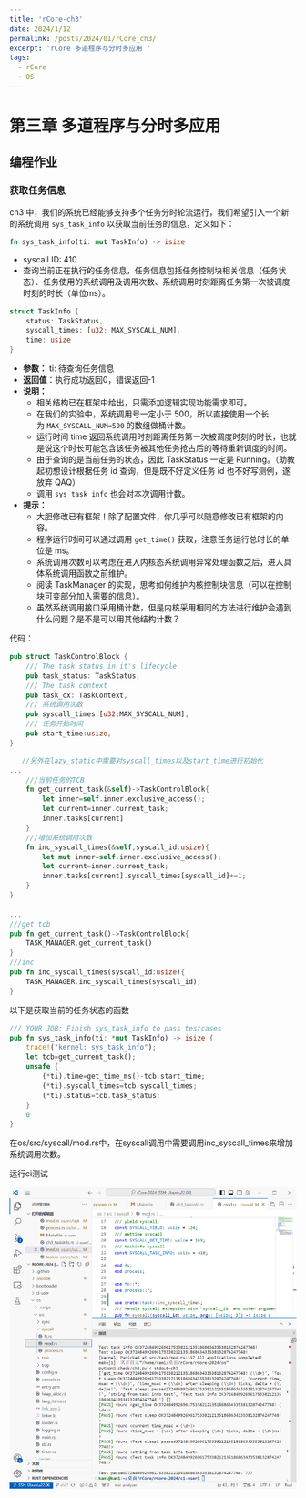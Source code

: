 ```yaml
---
title: 'rCore-ch3'
date: 2024/1/12
permalink: /posts/2024/01/rCore_ch3/
excerpt: 'rCore 多道程序与分时多应用 '
tags:
  - rCore
  - OS
---
```

<style>
/* Adjust code block font size */
.highlight {
  font-size: 20px; /* 您可以根据需要调整字体大小 */
}
</style>

# 第三章 多道程序与分时多应用
## 编程作业
### 获取任务信息

ch3 中，我们的系统已经能够支持多个任务分时轮流运行，我们希望引入一个新的系统调用 `sys_task_info` 以获取当前任务的信息，定义如下：

```rust
fn sys_task_info(ti: mut TaskInfo) -> isize
```

- syscall ID: 410
- 查询当前正在执行的任务信息，任务信息包括任务控制块相关信息（任务状态）、任务使用的系统调用及调用次数、系统调用时刻距离任务第一次被调度时刻的时长（单位ms）。

```rust
struct TaskInfo {
    status: TaskStatus,
    syscall_times: [u32; MAX_SYSCALL_NUM],
    time: usize
}
```

- **参数：** ti: 待查询任务信息
- **返回值**：执行成功返回0，错误返回-1
- **说明：**
    - 相关结构已在框架中给出，只需添加逻辑实现功能需求即可。
    - 在我们的实验中，系统调用号一定小于 500，所以直接使用一个长为 `MAX_SYSCALL_NUM=500` 的数组做桶计数。
    - 运行时间 time 返回系统调用时刻距离任务第一次被调度时刻的时长，也就是说这个时长可能包含该任务被其他任务抢占后的等待重新调度的时间。
    - 由于查询的是当前任务的状态，因此 TaskStatus 一定是 Running。（助教起初想设计根据任务 id 查询，但是既不好定义任务 id 也不好写测例，遂放弃 QAQ）
    - 调用 `sys_task_info` 也会对本次调用计数。
- **提示：**
    - 大胆修改已有框架！除了配置文件，你几乎可以随意修改已有框架的内容。
    - 程序运行时间可以通过调用 `get_time()` 获取，注意任务运行总时长的单位是 ms。
    - 系统调用次数可以考虑在进入内核态系统调用异常处理函数之后，进入具体系统调用函数之前维护。
    - 阅读 TaskManager 的实现，思考如何维护内核控制块信息（可以在控制块可变部分加入需要的信息）。
    - 虽然系统调用接口采用桶计数，但是内核采用相同的方法进行维护会遇到什么问题？是不是可以用其他结构计数？
    

代码：

```rust
pub struct TaskControlBlock {
    /// The task status in it's lifecycle
    pub task_status: TaskStatus,
    /// The task context
    pub task_cx: TaskContext,
    /// 系统调用次数
    pub syscall_times:[u32;MAX_SYSCALL_NUM],
    /// 任务开始时间
    pub start_time:usize,
}
```

```rust
   //另外在lazy_static中需要对syscall_times以及start_time进行初始化
...
    ///当前任务的TCB
    fn get_current_task(&self)->TaskControlBlock{
        let inner=self.inner.exclusive_access();
        let current=inner.current_task;
        inner.tasks[current]
    }
    ///增加系统调用次数
    fn inc_syscall_times(&self,syscall_id:usize){
        let mut inner=self.inner.exclusive_access();
        let current=inner.current_task;
        inner.tasks[current].syscall_times[syscall_id]+=1;
    }
}

...
///get tcb
pub fn get_current_task()->TaskControlBlock{
    TASK_MANAGER.get_current_task()
}
///inc 
pub fn inc_syscall_times(syscall_id:usize){
    TASK_MANAGER.inc_syscall_times(syscall_id);
}
```

以下是获取当前的任务状态的函数

```rust
/// YOUR JOB: Finish sys_task_info to pass testcases
pub fn sys_task_info(ti: *mut TaskInfo) -> isize {
    trace!("kernel: sys_task_info");
    let tcb=get_current_task();
    unsafe {
        (*ti).time=get_time_ms()-tcb.start_time;
        (*ti).syscall_times=tcb.syscall_times;
        (*ti).status=tcb.task_status;
    }
    0
}
```

在os/src/syscall/mod.rs中，在syscall调用中需要调用inc_syscall_times来增加系统调用次数。

运行ci测试

![pic1](/images/rCore/ch3-1.png)